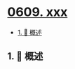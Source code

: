 # [0609. xxx](https://github.com/Tdahuyou/TNotes.leetcode/tree/main/notes/0609.%20xxx)

<!-- region:toc -->

- [1. 📝 概述](#1--概述)

<!-- endregion:toc -->

## 1. 📝 概述
